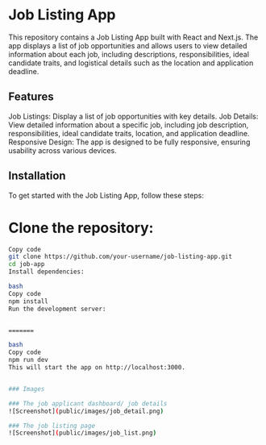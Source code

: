 
# Job Listing App
This repository contains a Job Listing App built with React and Next.js. The app displays a list of job opportunities and allows users to view detailed information about each job, including descriptions, responsibilities, ideal candidate traits, and logistical details such as the location and application deadline.
 ## Features
Job Listings: Display a list of job opportunities with key details.
Job Details: View detailed information about a specific job, including job description, responsibilities, ideal candidate traits, location, and application deadline.
Responsive Design: The app is designed to be fully responsive, ensuring usability across various devices.

## Installation
To get started with the Job Listing App, follow these steps:

 # Clone the repository:
```bash
Copy code
git clone https://github.com/your-username/job-listing-app.git
cd job-app
Install dependencies:

bash
Copy code
npm install
Run the development server:


=======

bash
Copy code
npm run dev
This will start the app on http://localhost:3000.


### Images

### The job applicant dashboard/ job details
![Screenshot](public/images/job_detail.png)

### The job listing page
![Screenshot](public/images/job_list.png)




